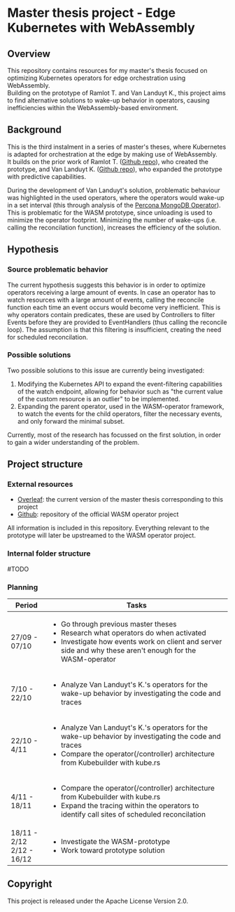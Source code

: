 # Master thesis project - Edge Kubernetes with WebAssembly
## Overview
This repository contains resources for my master's thesis focused on optimizing Kubernetes operators for edge orchestration using WebAssembly.  
Building on the prototype of Ramlot T. and Van Landuyt K., this project aims to find alternative solutions to wake-up behavior in operators, causing inefficiencies within the WebAssembly-based environment.

## Background
This is the third instalment in a series of master's theses, where Kubernetes is adapted for orchestration at the edge by making use of WebAssembly.  
It builds on the prior work of Ramlot T. ([Github repo](https://github.com/thesis-2022-wasm-operators/wasm_operator)), who created the prototype, and Van Landuyt K. ([Github repo](https://github.com/kvanla/wasm-operator)), who expanded the prototype with predictive capabilities.

During the development of Van Landuyt's solution, problematic behaviour was highlighted in the used operators, where the operators would wake-up in a set interval (this through analysis of the [Percona MongoDB Operator](https://github.com/percona/percona-server-mongodb-operator)).
This is problematic for the WASM prototype, since unloading is used to minimize the operator footprint.
Minimizing the number of wake-ups (i.e. calling the reconcilation function), increases the efficiency of the solution.

## Hypothesis
### Source problematic behavior
The current hypothesis suggests this behavior is in order to optimize operators receiving a large amount of events.
In case an operator has to watch resources with a large amount of events, calling the reconcile function each time an event occurs would become very inefficient.
This is why operators contain predicates, these are used by Controllers to filter Events before they are provided to EventHandlers (thus calling the reconcile loop).
The assumption is that this filtering is insufficient, creating the need for scheduled reconcilation.

### Possible solutions
Two possible solutions to this issue are currently being investigated:
1. Modifying the Kubernetes API to expand the event-filtering capabilities of the watch endpoint, allowing for behavior such as "the current value of the custom resource is an outlier" to be implemented.
2. Expanding the parent operator, used in the WASM-operator framework, to watch the events for the child operators, filter the necessary events, and only forward the minimal subset.

Currently, most of the research has focussed on the first solution, in order to gain a wider understanding of the problem.

## Project structure
### External resources
- [Overleaf](https://www.overleaf.com/read/hskzbnjtxqfc#332172): the current version of the master thesis corresponding to this project
- [Github](https://github.com/idlab-discover/wasm-operator): repository of the official WASM operator project

All information is included in this repository. Everything relevant to the prototype will later be upstreamed to the WASM operator project.


### Internal folder structure
#TODO


### Planning
| Period | Tasks |
| ------ | ----- |
| 27/09 - 07/10 | <ul><li>Go through previous master theses</li><li>Research what operators do when activated</li><li>Investigate how events work on client and server side and why these aren't enough for the WASM-operator</li></ul> |
| 7/10 - 22/10 | <ul><li>Analyze Van Landuyt's K.'s operators for the wake-up behavior by investigating the code and traces</li></ul> |
| 22/10 - 4/11 | <ul><li>Analyze Van Landuyt's K.'s operators for the wake-up behavior by investigating the code and traces</li><li>Compare the operator(/controller) architecture from Kubebuilder with kube.rs</li></ul> |
| 4/11 - 18/11 | <ul><li>Compare the operator(/controller) architecture from Kubebuilder with kube.rs</li><li>Expand the tracing within the operators to identify call sites of scheduled reconcilation</li></ul> |
| 18/11 - 2/12<br>2/12 - 16/12| <ul><li>Investigate the WASM-prototype</li><li>Work toward prototype solution</li></ul> |

## Copyright
This project is released under the Apache License Version 2.0.
